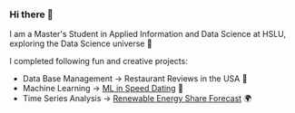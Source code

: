 ### Hi there 👋

I am a Master's Student in Applied Information and Data Science at HSLU, exploring the Data Science universe 🌌

I completed following fun and creative projects:
- Data Base Management -> Restaurant Reviews in the USA 🍴
- Machine Learning -> [ML in Speed Dating](https://github.com/Any4r/ML-in-Speed-Dating) 💏
- Time Series Analysis -> [Renewable Energy Share Forecast](https://github.com/Any4r/Renewable-Energy-Share-Forecast) 🌍


<!--
**Any4r/Any4r** is a ✨ _special_ ✨ repository because its `README.md` (this file) appears on your GitHub profile.

Here are some ideas to get you started:

- 🔭 I’m currently working on ...
- 🌱 I’m currently learning ...
- 👯 I’m looking to collaborate on ...
- 🤔 I’m looking for help with ...
- 💬 Ask me about ...
- 📫 How to reach me: ...
- 😄 Pronouns: ...
- ⚡ Fun fact: ...
-->
